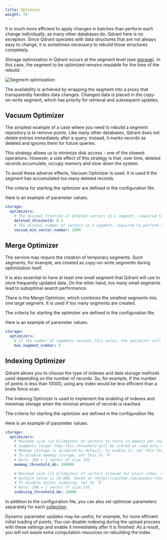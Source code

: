 ```yaml
---
title: Optimizer
weight: 70
---
```


It is much more efficient to apply changes in batches than perform each change individually, as many other databases do. Qdrant here is no exception. Since Qdrant operates with data structures that are not always easy to change, it is sometimes necessary to rebuild those structures completely.

Storage optimization in Qdrant occurs at the segment level (see [storage](../storage)).
In this case, the segment to be optimized remains readable for the time of the rebuild.

![Segment optimization](/docs/optimization.svg)

The availability is achieved by wrapping the segment into a proxy that transparently handles data changes.
Changed data is placed in the copy-on-write segment, which has priority for retrieval and subsequent updates.

## Vacuum Optimizer

The simplest example of a case where you need to rebuild a segment repository is to remove points.
Like many other databases, Qdrant does not delete entries immediately after a query.
Instead, it marks records as deleted and ignores them for future queries.

This strategy allows us to minimize disk access - one of the slowest operations.
However, a side effect of this strategy is that, over time, deleted records accumulate, occupy memory and slow down the system.

To avoid these adverse effects, Vacuum Optimizer is used.
It is used if the segment has accumulated too many deleted records.

The criteria for starting the optimizer are defined in the configuration file.

Here is an example of parameter values:

```yaml
storage:
  optimizers:
    # The minimal fraction of deleted vectors in a segment, required to perform segment optimization
    deleted_threshold: 0.2
    # The minimal number of vectors in a segment, required to perform segment optimization
    vacuum_min_vector_number: 1000
```

## Merge Optimizer

The service may require the creation of temporary segments.
Such segments, for example, are created as copy-on-write segments during optimization itself.

It is also essential to have at least one small segment that Qdrant will use to store frequently updated data.
On the other hand, too many small segments lead to suboptimal search performance.

There is the Merge Optimizer, which combines the smallest segments into one large segment. It is used if too many segments are created.

The criteria for starting the optimizer are defined in the configuration file.

Here is an example of parameter values:

```yaml
storage:
  optimizers:
    # If the number of segments exceeds this value, the optimizer will merge the smallest segments.
    max_segment_number: 5
```

## Indexing Optimizer

Qdrant allows you to choose the type of indexes and data storage methods used depending on the number of records.
So, for example, if the number of points is less than 10000, using any index would be less efficient than a brute force scan.

The Indexing Optimizer is used to implement the enabling of indexes and memmap storage when the minimal amount of records is reached.

The criteria for starting the optimizer are defined in the configuration file.

Here is an example of parameter values:

```yaml
storage:
  optimizers:
    # Maximum size (in kilobytes) of vectors to store in-memory per segment.
    # Segments larger than this threshold will be stored as read-only memmaped file.
    # Memmap storage is disabled by default, to enable it, set this threshold to a reasonable value.
    # To disable memmap storage, set this to `0`.
    # Note: 1Kb = 1 vector of size 256
    memmap_threshold_kb: 200000

    # Maximum size (in kilobytes) of vectors allowed for plain index, exceeding this threshold will enable vector indexing
    # Default value is 20,000, based on <https://github.com/google-research/google-research/blob/master/scann/docs/algorithms.md>.
    # To disable vector indexing, set to `0`.
    # Note: 1kB = 1 vector of size 256.
    indexing_threshold_kb: 20000
```

In addition to the configuration file, you can also set optimizer parameters separately for each [collection](../collections).

Dynamic parameter updates may be useful, for example, for more efficient initial loading of points. You can disable indexing during the upload process with these settings and enable it immediately after it is finished. As a result, you will not waste extra computation resources on rebuilding the index.
